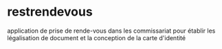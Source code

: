 # restrendevous
application de prise de rende-vous dans les commissariat pour établir les légalisation de document et la conception de la carte d'identité
